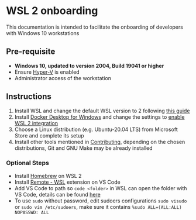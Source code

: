 # WSL 2 onboarding

This documentation is intended to facilitate the onboarding of developers with Windows 10 workstations

## Pre-requisite
- **Windows 10, updated to version 2004, Build 19041 or higher**
- Ensure [Hyper-V](https://docs.microsoft.com/en-us/virtualization/hyper-v-on-windows/quick-start/enable-hyper-v) is enabled
- Administrator access of the workstation

## Instructions
1. Install WSL and change the default WSL version to 2 following [this guide](https://docs.microsoft.com/en-us/windows/wsl/install-win10#update-to-wsl-2)
2. Install [Docker Desktop for Windows](https://www.docker.com/products/docker-desktop) and change the settings to [enable WSL 2 integration](https://docs.docker.com/docker-for-windows/wsl/)
3. Choose a Linux distribution (e.g. Ubuntu-20.04 LTS) from Microsoft Store and complete its setup
4. Install other tools mentioned in [Contributing](./contributing###Tools), depending on the chosen distributions, Git and GNU Make may be already installed

### Optional Steps
- Install [Homebrew](https://docs.brew.sh/Homebrew-on-Linux) on WSL 2
- Install [Remote - WSL](https://marketplace.visualstudio.com/items?itemName=ms-vscode-remote.remote-wsl) extension on VS Code
- Add VS Code to path so `code <folder>` in WSL can open the folder with VS Code, details can be found [here](https://code.visualstudio.com/docs/remote/wsl)
- To use `sudo` without password, edit sudoers configurations `sudo visudo` or `sudo vim /etc/sudoers`, make sure it contains `%sudo ALL=(ALL:ALL) NOPASSWD: ALL`
